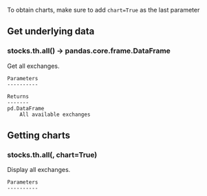 To obtain charts, make sure to add `chart=True` as the last parameter

## Get underlying data 
### stocks.th.all() -> pandas.core.frame.DataFrame

Get all exchanges.

    Parameters
    ----------

    Returns
    -------
    pd.DataFrame
        All available exchanges

## Getting charts 
### stocks.th.all(, chart=True)

Display all exchanges.

    Parameters
    ----------

